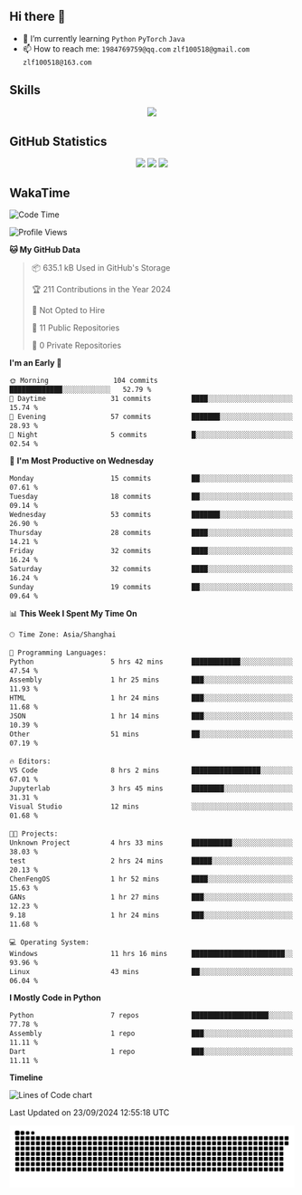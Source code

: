 ## Hi there 👋

- 🌱 I’m currently learning `Python` `PyTorch` `Java`
- 📫 How to reach me: `1984769759@qq.com` `zlf100518@gmail.com` `zlf100518@163.com`

## Skills
<div align="center"> <img src="https://skillicons.dev/icons?i=python,linux,git,github,html,css,js" /> </div>

## GitHub Statistics

<div align="center">
  <img src="https://github-readme-stats.vercel.app/api?username=mrcchenfeng&show_icons=true&theme=tokyonight" />
  <img src="https://github-readme-stats.vercel.app/api/top-langs/?username=mrcchenfeng&show_icons=true&theme=tokyonight" />
  <img src="https://github-readme-activity-graph.vercel.app/graph?username=mrcchenfeng&theme=xcode" />
</div>

## WakaTime

<!--START_SECTION:waka-->
![Code Time](http://img.shields.io/badge/Code%20Time-106%20hrs%2036%20mins-blue)

![Profile Views](http://img.shields.io/badge/Profile%20Views-3-blue)

**🐱 My GitHub Data** 

> 📦 635.1 kB Used in GitHub's Storage 
 > 
> 🏆 211 Contributions in the Year 2024
 > 
> 🚫 Not Opted to Hire
 > 
> 📜 11 Public Repositories 
 > 
> 🔑 0 Private Repositories 
 > 
**I'm an Early 🐤** 

```text
🌞 Morning                104 commits         █████████████░░░░░░░░░░░░   52.79 % 
🌆 Daytime                31 commits          ████░░░░░░░░░░░░░░░░░░░░░   15.74 % 
🌃 Evening                57 commits          ███████░░░░░░░░░░░░░░░░░░   28.93 % 
🌙 Night                  5 commits           █░░░░░░░░░░░░░░░░░░░░░░░░   02.54 % 
```
📅 **I'm Most Productive on Wednesday** 

```text
Monday                   15 commits          ██░░░░░░░░░░░░░░░░░░░░░░░   07.61 % 
Tuesday                  18 commits          ██░░░░░░░░░░░░░░░░░░░░░░░   09.14 % 
Wednesday                53 commits          ███████░░░░░░░░░░░░░░░░░░   26.90 % 
Thursday                 28 commits          ████░░░░░░░░░░░░░░░░░░░░░   14.21 % 
Friday                   32 commits          ████░░░░░░░░░░░░░░░░░░░░░   16.24 % 
Saturday                 32 commits          ████░░░░░░░░░░░░░░░░░░░░░   16.24 % 
Sunday                   19 commits          ██░░░░░░░░░░░░░░░░░░░░░░░   09.64 % 
```


📊 **This Week I Spent My Time On** 

```text
🕑︎ Time Zone: Asia/Shanghai

💬 Programming Languages: 
Python                   5 hrs 42 mins       ████████████░░░░░░░░░░░░░   47.54 % 
Assembly                 1 hr 25 mins        ███░░░░░░░░░░░░░░░░░░░░░░   11.93 % 
HTML                     1 hr 24 mins        ███░░░░░░░░░░░░░░░░░░░░░░   11.68 % 
JSON                     1 hr 14 mins        ███░░░░░░░░░░░░░░░░░░░░░░   10.39 % 
Other                    51 mins             ██░░░░░░░░░░░░░░░░░░░░░░░   07.19 % 

🔥 Editors: 
VS Code                  8 hrs 2 mins        █████████████████░░░░░░░░   67.01 % 
Jupyterlab               3 hrs 45 mins       ████████░░░░░░░░░░░░░░░░░   31.31 % 
Visual Studio            12 mins             ░░░░░░░░░░░░░░░░░░░░░░░░░   01.68 % 

🐱‍💻 Projects: 
Unknown Project          4 hrs 33 mins       ██████████░░░░░░░░░░░░░░░   38.03 % 
test                     2 hrs 24 mins       █████░░░░░░░░░░░░░░░░░░░░   20.13 % 
ChenFengOS               1 hr 52 mins        ████░░░░░░░░░░░░░░░░░░░░░   15.63 % 
GANs                     1 hr 27 mins        ███░░░░░░░░░░░░░░░░░░░░░░   12.23 % 
9.18                     1 hr 24 mins        ███░░░░░░░░░░░░░░░░░░░░░░   11.68 % 

💻 Operating System: 
Windows                  11 hrs 16 mins      ███████████████████████░░   93.96 % 
Linux                    43 mins             ██░░░░░░░░░░░░░░░░░░░░░░░   06.04 % 
```

**I Mostly Code in Python** 

```text
Python                   7 repos             ███████████████████░░░░░░   77.78 % 
Assembly                 1 repo              ███░░░░░░░░░░░░░░░░░░░░░░   11.11 % 
Dart                     1 repo              ███░░░░░░░░░░░░░░░░░░░░░░   11.11 % 
```



**Timeline**

![Lines of Code chart](https://raw.githubusercontent.com/mrcchenfeng/mrcchenfeng/main/assets/bar_graph.png)


 Last Updated on 23/09/2024 12:55:18 UTC
<!--END_SECTION:waka-->

<div align="center"><img src="./assets/github-snake-dark.svg" /></div>
